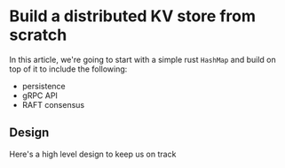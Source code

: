# Build a distributed KV store from scratch

In this article, we're going to start with a simple rust `HashMap` and build on top of it to include the following:
- persistence
- gRPC API
- RAFT consensus

## Design

Here's a high level design to keep us on track


